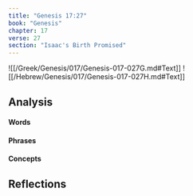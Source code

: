 ```yaml
---
title: "Genesis 17:27"
book: "Genesis"
chapter: 17
verse: 27
section: "Isaac's Birth Promised"
---
```

![[/Greek/Genesis/017/Genesis-017-027G.md#Text]]
![[/Hebrew/Genesis/017/Genesis-017-027H.md#Text]]

## Analysis

#### Words

#### Phrases

#### Concepts

## Reflections
